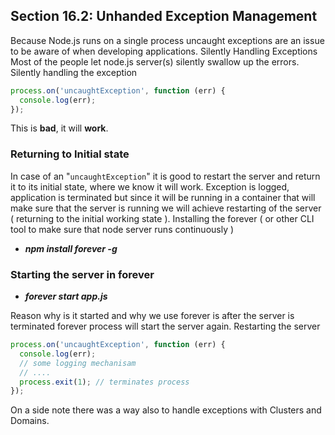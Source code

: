## Section 16.2: Unhanded Exception Management

Because Node.js runs on a single process uncaught exceptions are an issue to be aware 
of when developing applications. Silently Handling Exceptions Most of the people let 
node.js server(s) silently swallow up the errors. Silently handling the exception
```js
process.on('uncaughtException', function (err) {
  console.log(err);
});
```
This is **bad**, it will **work**.

### Returning to Initial state
In case of an "`uncaughtException`" it is good to restart the server and return it to 
its initial state, where we know it will work. Exception is logged, application is 
terminated but since it will be running in a container that will make sure that the 
server is running we will achieve restarting of the server ( returning to the initial 
working state ). Installing the forever ( or other CLI tool to make sure that node 
server runs continuously )
- ***npm install forever -g***

### Starting the server in forever
- ***forever start app.js***

Reason why is it started and why we use forever is after the server is terminated 
forever process will start the server again. Restarting the server
```js
process.on('uncaughtException', function (err) {
  console.log(err);
  // some logging mechanisam
  // ....
  process.exit(1); // terminates process
});
```
On a side note there was a way also to handle exceptions with Clusters and Domains.